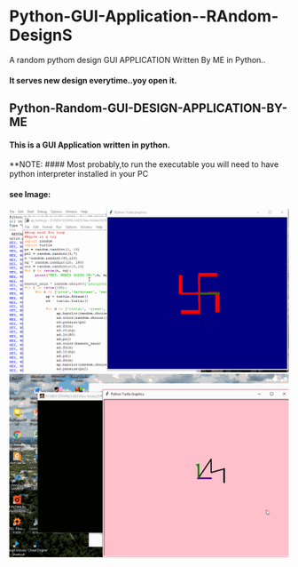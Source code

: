 # Python-GUI-Application--RAndom-DesignS
A random pythom design GUI APPLICATION Written By ME in Python..
#### It serves new design everytime..yoy open it.
## Python-Random-GUI-DESIGN-APPLICATION-BY-ME
#### This is a GUI Application written in python.
**NOTE: #### Most probably,to run the executable you will need to have python interpreter installed in your PC
#### see Image:
![](https://github.com/anandprabhakar0507/Python-GUI-Application--RAndom-DesignS/blob/master/python_ap_random.gif)
![](https://github.com/anandprabhakar0507/Python-GUI-Application--RAndom-DesignS/blob/master/ap_turtle3.gif)
